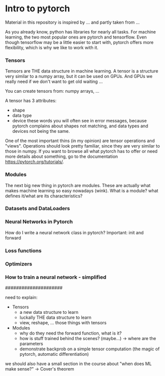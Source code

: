 # Intro to pytorch

Material in this repository is inspired by ... and partly taken from ...

As you already know, python has libraries for nearly all tasks. For machine learning, the two most popular ones are pytorch and tensorflow. Even though tensorflow may be a little easier to start with, pytorch offers more flexibility, which is why we like to work with it.

### Tensors

Temsors are THE data structure in machine learning. A tensor is a structure very similar to a numpy array, but it can be used on GPUs. And GPUs we really need if we don't want to get old waiting ...

You can create tensors from: numpy arrays, ...

A tensor has 3 attributes:
- shape
- data type
- device
these words you will often see in error messages, because pytorch complains about shapes not matching, and data types and devices not being the same.

One of the most important thins (in my opinion) are tensor operations and "views".
Operations should look pretty familiar, since they are very similar to those in numpy. If you want to browse all what pytorch has to offer or need more details about something, go to the documentation https://pytorch.org/tutorials/.

### Modules

The next big new thing in pytorch are modules. These are actually what makes machine learning so easy nowadays (wink).
What is a module? what defines it/what are its characteristics?

### Datasets and DataLoaders

### Neural Networks in Pytorch

How do I write a neural network class in pytorch?
Important: init and forward

### Loss functions

### Optimizers

### How to train a neural network - simplified

#####################

need to explain:
- Tensors
    - a new data structure to learn
    - luckally THE data structure to learn
    - view, reshape, ... those things with tensors
- Modules
    - why do they need the forward function, what is it?
    - how is stuff trained behind the scenes? (maybe...) -> where are the parameters
    - demonstrate backprob on a simple tensor computation (the magic of pytorch, automatic differentiation)

we should also have a small section in the course about "when does ML make sense?" -> Cover's theorem
